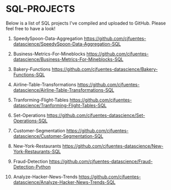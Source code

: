 # SQL-PROJECTS

Below is a list of SQL projects I've compiled and uploaded to GitHub. Please feel free to have a look!

1. SpeedySpoon-Data-Aggregation
https://github.com/cjfuentes-datascience/SpeedySpoon-Data-Aggregation-SQL

2. Business-Metrics-For-Mineblocks
https://github.com/cjfuentes-datascience/Business-Metrics-For-Mineblocks-SQL

3. Bakery-Functions
https://github.com/cjfuentes-datascience/Bakery-Functions-SQL

4. Airline-Table-Transformations
https://github.com/cjfuentes-datascience/Airline-Table-Transformations-SQL

5. Tranforming-Flight-Tables
https://github.com/cjfuentes-datascience/Tranforming-Flight-Tables-SQL

6. Set-Operations
https://github.com/cjfuentes-datascience/Set-Operations-SQL

7. Customer-Segmentation
https://github.com/cjfuentes-datascience/Customer-Segmentation-SQL

8. New-York-Restaurants 
https://github.com/cjfuentes-datascience/New-York-Restaurants-SQL

9. Fraud-Detection
https://github.com/cjfuentes-datascience/Fraud-Detection-Python

10. Analyze-Hacker-News-Trends 
https://github.com/cjfuentes-datascience/Analyze-Hacker-News-Trends-SQL
